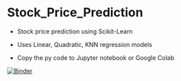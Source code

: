 # Stock_Price_Prediction

* Stock price prediction using Scikit-Learn

* Uses Linear, Quadratic, KNN regression models

* Copy the py code to Jupyter notebook or Google Colab

[![Binder](https://mybinder.org/badge_logo.svg)](https://mybinder.org/v2/gh/rajesh1402/master)
